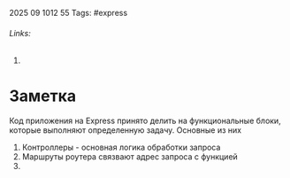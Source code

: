 2025 09 1012 55
Tags: #express 
###### Links: 
1) 
# Заметка
Код приложения на Express принято делить на функциональные блоки, которые выполняют определенную задачу. Основные из них
1) Контроллеры - основная логика обработки запроса
2) Маршруты роутера связвают адрес запроса с функцией
3) 